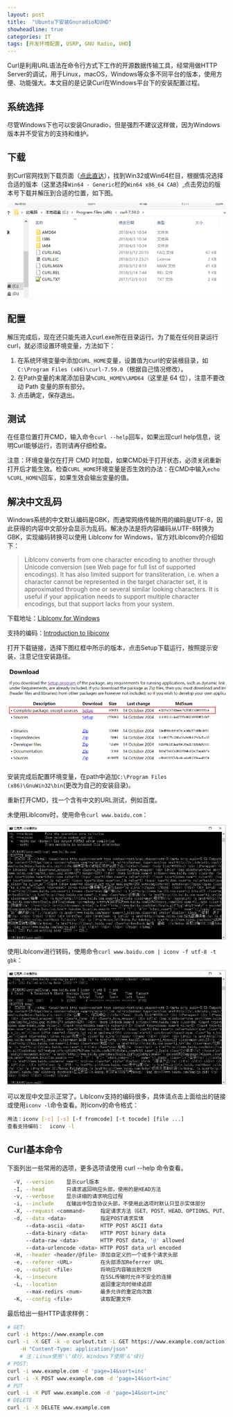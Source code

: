 ```yaml
---
layout: post
title:  "Ubuntu下安装Gnuradio和UHD"
showheadline: true
categories: IT
tags: [开发环境配置, USRP, GNU Radio, UHD]
---
```

Curl是利用URL语法在命令行方式下工作的开源数据传输工具，经常用做HTTP Server的调试，用于Linux，macOS，Windows等众多不同平台的版本，使用方便、功能强大。本文目的是记录Curl在Windows平台下的安装配置过程。

## 系统选择
尽管Windows下也可以安装Gnuradio，但是强烈不建议这样做，因为Windows版本并不受官方的支持和维护。


## 下载

到Curl官网找到下载页面（[点此直达][]），找到Win32或Win64栏目，根据情况选择合适的版本（这里选择`Win64 - Generic`栏的`Win64 x86_64 CAB`）,点击旁边的版本号下载并解压到合适的位置，如下图。

[点此直达]: https://curl.haxx.se/download.html "Curl下载"

![安装示意图](/assets/2018-04-03_01.png)

## 配置

解压完成后，现在还只能先进入curl.exe所在目录运行。为了能在任何目录运行curl，就必须设置环境变量，方法如下：

1. 在系统环境变量中添加`CURL_HOME`变量，设置值为curl的安装根目录，如`C:\Program Files (x86)\curl-7.59.0`（根据自己情况修改）。
2. 在Path变量的末尾添加目录`%CURL_HOME%\AMD64`（这里是 64 位），注意不要改动 Path 变量的原有部分。
3. 点击确定，保存退出。

## 测试

在任意位置打开CMD，输入命令`curl --help`回车，如果出现curl help信息，说明Curl能够运行，否则请再仔细检查。

注意：环境变量仅在打开 CMD 时加载，如果CMD处于打开状态，必须关闭重新打开后才能生效。检查`CURL_HOME`环境变量是否生效的办法：在CMD中输入`echo %CURL_HOME%`回车，如果生效会输出变量的值。

## 解决中文乱码

Windows系统的中文默认编码是GBK，而通常网络传输所用的编码是UTF-8，因此获得的内容中文部分会显示为乱码。解决办法是将内容编码从UTF-8转换为GBK，实现编码转换可以使用 LibIconv for Windows，官方对LibIconv的介绍如下：

>LibIconv converts from one character encoding to another through Unicode conversion (see Web page for full list of supported encodings). It has also limited support for transliteration, i.e. when a character cannot be represented in the target character set, it is approximated through one or several similar looking characters. It is useful if your application needs to support multiple character encodings, but that support lacks from your system.

下载地址：[LibIconv for Windows](http://gnuwin32.sourceforge.net/packages/libiconv.htm)

支持的编码：[Introduction to libiconv](https://www.gnu.org/software/libiconv/)

打开下载链接，选择下图红框中所示的版本，点击Setup下载运行，按照提示安装，注意记住安装路径。

![LibIconv下载示意](/assets/2018-04-03_02.jpg)

安装完成后配置环境变量，在path中追加`C:\Program Files (x86)\GnuWin32\bin`(更改为自己的安装目录)。

重新打开CMD，找一个含有中文的URL测试，例如百度。

未使用LibIconv时，使用命令`curl www.baidu.com`：

![中文乱码](/assets/2018-04-03_03.jpg)

使用LibIconv进行转码，使用命令`curl www.baidu.com | iconv -f utf-8 -t gbk`：

![转码后](/assets/2018-04-03_04.jpg)

可以发现中文显示正常了。LibIconv支持的编码很多，具体请点击上面给出的链接或使用`iconv -l`命令查看。附iconv的命令格式：

``` bash
用法：iconv [-c] [-s] [-f fromcode] [-t tocode] [file ...]
查看支持编码：  iconv -l
```

## Curl基本命令

下面列出一些常用的选项，更多选项请使用 curl --help 命令查看。

``` bash
  -V, --version    显示curl版本
  -I, --head       只请求返回响应头部，使用的是HEAD方法
  -v, --verbose    显示详细的请求响应过程
  -i, --include    在输出中包含协议头部，不使用此选项时默认只显示实体部分
  -X, --request <command>     指定请求方法（GET、POST、HEAD、OPTIONS、PUT、DELETE、TRACE、CONNECT）
  -d, --data <data>           指定POST请求实体
      --data-ascii <data>     HTTP POST ASCII data
      --data-binary <data>    HTTP POST binary data
      --data-raw <data>       HTTP POST data, '@' allowed
      --data-urlencode <data> HTTP POST data url encoded
  -H, --header <header/@file> 添加自定义的一个或多个请求头部
  -e, --referer <URL>         在头部添加Referrer URL
  -o, --output <file>         将响应内容输出到文件
  -k, --insecure              在SSL传输时允许不安全的连接
  -L, --location              返回重定向时继续追踪
      --max-redirs <num>      最多允许的重定向次数
  -K, --config <file>         读取配置文件
```

最后给出一些HTTP请求样例：

``` bash
# GET:
curl -i https://www.example.com
curl -i -X GET -k -o curlout.txt -L GET https://www.example.com/action?q=1234 \
    -H "Content-Type: application/json"
    # 注：Linux使用'\'续行，Windows下使用'&'续行
# POST:
curl -i www.example.com -d 'page=14&sort=inc'
curl -i -X POST www.example.com -d 'page=14&sort=inc'
# PUT
curl -i -X PUT www.example.com -d 'page=14&sort=inc'
# DELETE
curl -i -X DELETE www.example.com
```
